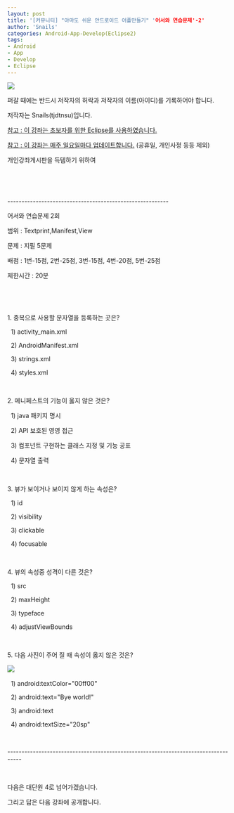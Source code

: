 ```yaml
---
layout: post
title: '[커뮤니티] "아마도 쉬운 안드로이드 어플만들기" '어서와 연습문제'-2'
author: 'Snails'
categories: Android-App-Develop(Eclipse2)
tags:
- Android
- App
- Develop
- Eclipse
---
```



<script> location.href='https://cafe.naver.com/develoid/274107' ; </script>

<p><img src="https://dthumb-phinf.pstatic.net/?src=%22http%3A%2F%2Fpostfiles3.naver.net%2F20130523_178%2Ftjdtnsu_1369283538974akCh1_JPEG%2Fand.jpg%3Ftype%3Dw2%22&amp;type=cafe_wa740"></p>
<p>퍼갈 때에는 반드시 저작자의 허락과 저작자의 이름(아이디)를 기록하어야 합니다.</p>
<p>저작자는 Snails(tjdtnsu)입니다.</p>
<p><u>참고 : 이 강좌는 초보자를 위한 Eclipse를 사용하였습니다.</u></p>
<p><u>참고 : 이 강좌는 매주 일요일마다 업데이트합니다.</u> (공휴일, 개인사정 등등 제외)</p>
<p>개인강좌게시판을 득템하기 위하여&nbsp;</p>
<p></p>
<p></p>
<p>&nbsp;</p>
<p>&nbsp;</p>
<p>---------------------------------------------------------</p>
<p>어서와 연습문제 2회</p>
<p>범위 : Textprint,Manifest,View</p>
<p>문제 : 지필 5문제</p>
<p>배점 : 1번-15점, 2번-25점, 3번-15점, 4번-20점, 5번-25점</p>
<p>제한시간 : 20분</p>
<p>&nbsp;</p>
<p>&nbsp;</p>
<p>1. 중복으로 사용할 문자열을 등록하는 곳은?</p>
<p>&nbsp; 1) activity_main.xml</p>
<p>&nbsp; 2) AndroidManifest.xml</p>
<p>&nbsp; 3) strings.xml</p>
<p>&nbsp; 4)&nbsp;styles.xml</p>
<p>&nbsp;</p>
<p>2. 메니페스트의 기능이 옳지 않은 것은?</p>
<p>&nbsp; 1) java 패키지 명시</p>
<p>&nbsp; 2) API 보호된 영영 접근</p>
<p>&nbsp; 3) 컴포넌트 구현하는 클래스 지정 및 기능 공표</p>
<p>&nbsp; 4) 문자열 출력</p>
<p>&nbsp;</p>
<p>3. 뷰가 보이거나 보이지 않게 하는 속성은?</p>
<p>&nbsp; 1) id</p>
<p>&nbsp; 2) visibility</p>
<p>&nbsp; 3) clickable</p>
<p>&nbsp; 4) focusable</p>
<p>&nbsp;</p>
<p>4. 뷰의 속성중 성격이 다른 것은?</p>
<p>&nbsp; 1) src</p>
<p>&nbsp; 2) maxHeight</p>
<p>&nbsp; 3) typeface</p>
<p>&nbsp; 4) adjustViewBounds</p>
<p>&nbsp;</p>
<p>5. 다음 사진이 주어 질 때 속성이 옳지 않은 것은?&nbsp;</p>
<p><img src="https://dthumb-phinf.pstatic.net/?src=%22http%3A%2F%2Fblogfiles.naver.net%2F20130707_198%2Ftjdtnsu_1373178936897hzKNB_PNG%2F%25C1%25A6%25B8%25F1_%25BE%25F8%25C0%25BD.png%22&amp;type=cafe_wa740">&nbsp;</p>
<p>&nbsp; 1) android:textColor="00ff00"</p>
<p>&nbsp; 2) android:text="Bye world!"</p>
<p>&nbsp; 3) android:text</p>
<p>&nbsp; 4) android:textSize="20sp"</p>
<p>&nbsp;</p>
<p>-----------------------------------------------------------------------------------</p>
<p>&nbsp;</p>
<p>다음은 대단원 4로 넘어가겠습니다. </p>
<p>그리고 답은 다음 강좌에 공개합니다.</p>
<p>&nbsp;</p>
<!-- Not Allowed Attribute Filtered ( se2_tbl_template="8") -->
